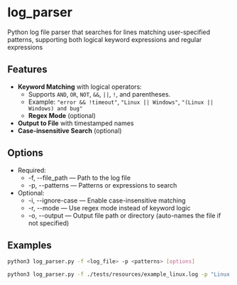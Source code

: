 # log_parser
Python log file parser that searches for lines matching user-specified patterns, supporting both logical keyword expressions and regular expressions

## Features
- **Keyword Matching** with logical operators:
    - Supports `AND`, `OR`, `NOT`, `&&`, `||`, `!`, and parentheses.
    - Example: `"error && !timeout"`, `"Linux || Windows"`, `"(Linux || Windows) and bug"`
    - **Regex Mode** (optional)
- **Output to File** with timestamped names
- **Case-insensitive Search** (optional)

## Options
- Required:
    - -f, --file_path — Path to the log file
    - -p, --patterns — Patterns or expressions to search
- Optional:
    - -i, --ignore-case — Enable case-insensitive matching
    - -r, --mode — Use regex mode instead of keyword logic
    - -o, --output — Output file path or directory (auto-names the file if not specified)

## Examples
```bash
python3 log_parser.py -f <log_file> -p <patterns> [options]

python3 log_parser.py -f ./tests/resources/example_linux.log -p "Linux and 2.6" -o .